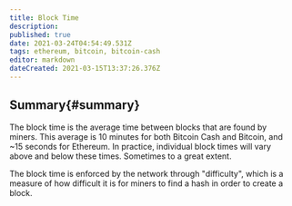 ```yaml
---
title: Block Time
description:
published: true
date: 2021-03-24T04:54:49.531Z
tags: ethereum, bitcoin, bitcoin-cash
editor: markdown
dateCreated: 2021-03-15T13:37:26.376Z
---
```


## Summary{#summary}

The block time is the average time between blocks that are found by miners. This average is 10 minutes for both Bitcoin Cash and Bitcoin, and ~15 seconds for Ethereum. In practice, individual block times will vary above and below these times. Sometimes to a great extent.

The block time is enforced by the network through "difficulty", which is a measure of how difficult it is for miners to find a hash in order to create a block.
